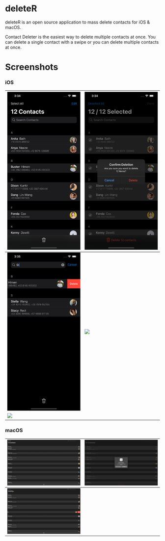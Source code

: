 deleteR
======

deleteR is an open source application to mass delete contacts for iOS & macOS.

Contact Deleter is the easiest way to delete multiple contacts at once.
You can delete a single contact with a swipe or you can delete multiple contacts at once.

# Screenshots
### iOS
| ![](images/ios1.png)| ![](images/ios2.png)|
|---------------------|---------------------|
| ![](images/ios3.png)| ![](images/ios4.png)|
| ![](images/ios5.png)|

### macOS
| ![](images/macos1.png)| ![](images/macos2.png)|
|-----------------------|-----------------------|
| ![](images/macos3.png)|
